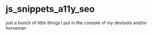 # js_snippets_a11y_seo
just a bunch of little things i put in the console of my devtools and/or horseman
